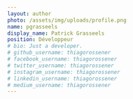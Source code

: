 ```yaml
---
layout: author
photo: /assets/img/uploads/profile.png
name: pgrasseels
display_name: Patrick Grasseels
position: Développeur
# bio: Just a developer.
# github_username: thiagorossener
# facebook_username: thiagorossener
# twitter_username: thiagorossener
# instagram_username: thiagorossener
# linkedin_username: thiagorossener
# medium_username: thiagorossener
---
```


